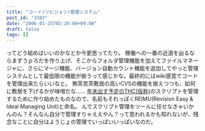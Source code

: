 ```yaml
---
title: "コード(リビジョン)管理システム"
post_id: "3383"
date: "2006-01-25T02:20:00+09:00"
draft: false
tags: []
---
```



ってどう組めばいいのかなとか今更思ってたり。 稼働への一番の近道を辿るならまずうｐろだを作り上げ、そこからフォルダ管理機能を加えてファイルマネージャに、さらにマージ機能、バージョン自動カウント機能を追加してやっと管理システムとして最低限の機能が揃うって感じかな。最終的にはwiki感覚でコードを管理出来たらいいなと。  無茶苦茶敷居の高いCVSの機能を揃えつつも、如何に敷居を下げるかが味噌だな…… [年末出す予定のTHC(仮称)](/!/thC/)のスクリプトを管理するために作り始めたものなので、名前もそれっぽくREIMU(Revision Easy & Ideal Managing Unit)と命名。 んでスクリプト管理をツールに任せなきゃいかんのん？そんなん自分で管理すりゃええやん？って思われるかも知れないが、残念なことに自分はようじょの管理でいっぱいいっぱいなのだ。
